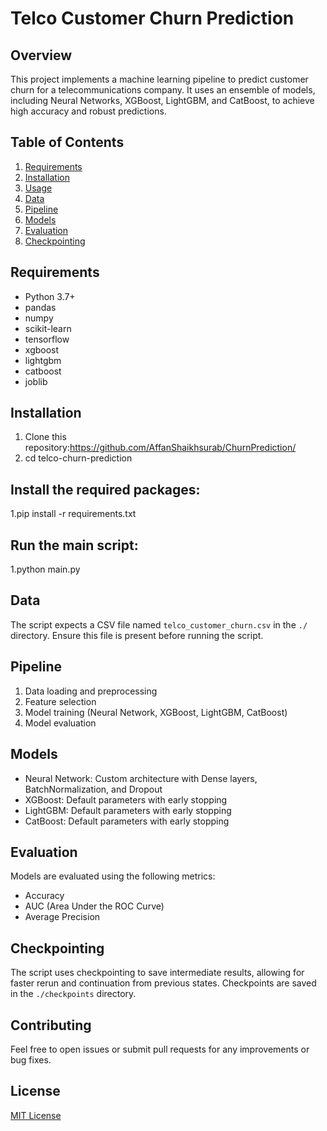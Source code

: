 # Telco Customer Churn Prediction

## Overview
This project implements a machine learning pipeline to predict customer churn for a telecommunications company. It uses an ensemble of models, including Neural Networks, XGBoost, LightGBM, and CatBoost, to achieve high accuracy and robust predictions.

## Table of Contents
1. [Requirements](#requirements)
2. [Installation](#installation)
3. [Usage](#usage)
4. [Data](#data)
5. [Pipeline](#pipeline)
6. [Models](#models)
7. [Evaluation](#evaluation)
8. [Checkpointing](#checkpointing)

## Requirements
- Python 3.7+
- pandas
- numpy
- scikit-learn
- tensorflow
- xgboost
- lightgbm
- catboost
- joblib

## Installation
1. Clone this repository:https://github.com/AffanShaikhsurab/ChurnPrediction/
2. cd telco-churn-prediction
   
## Install the required packages:
1.pip install -r requirements.txt

## Run the main script:
1.python main.py

## Data
The script expects a CSV file named `telco_customer_churn.csv` in the `./` directory. Ensure this file is present before running the script.

## Pipeline
1. Data loading and preprocessing
2. Feature selection
3. Model training (Neural Network, XGBoost, LightGBM, CatBoost)
4. Model evaluation

## Models
- Neural Network: Custom architecture with Dense layers, BatchNormalization, and Dropout
- XGBoost: Default parameters with early stopping
- LightGBM: Default parameters with early stopping
- CatBoost: Default parameters with early stopping

## Evaluation
Models are evaluated using the following metrics:
- Accuracy
- AUC (Area Under the ROC Curve)
- Average Precision

## Checkpointing
The script uses checkpointing to save intermediate results, allowing for faster rerun and continuation from previous states. Checkpoints are saved in the `./checkpoints` directory.

## Contributing
Feel free to open issues or submit pull requests for any improvements or bug fixes.

## License
[MIT License](LICENSE)
